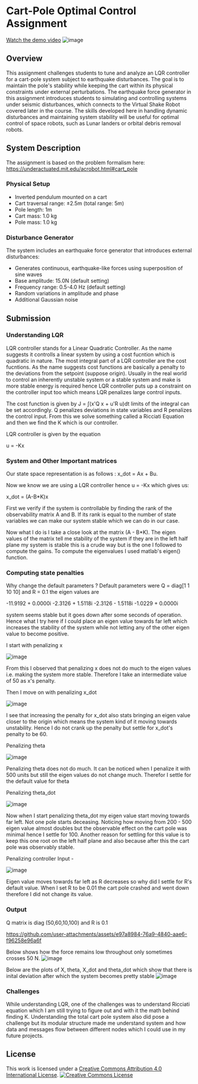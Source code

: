 # Cart-Pole Optimal Control Assignment

[Watch the demo video](https://drive.google.com/file/d/1UEo88tqG-vV_pkRSoBF_-FWAlsZOLoIb/view?usp=sharing)
![image](https://github.com/user-attachments/assets/c8591475-3676-4cdf-8b4a-6539e5a2325f)

## Overview
This assignment challenges students to tune and analyze an LQR controller for a cart-pole system subject to earthquake disturbances. The goal is to maintain the pole's stability while keeping the cart within its physical constraints under external perturbations. The earthquake force generator in this assignment introduces students to simulating and controlling systems under seismic disturbances, which connects to the Virtual Shake Robot covered later in the course. The skills developed here in handling dynamic disturbances and maintaining system stability will be useful for optimal control of space robots, such as Lunar landers or orbital debris removal robots.

## System Description
The assignment is based on the problem formalism here: https://underactuated.mit.edu/acrobot.html#cart_pole
### Physical Setup
- Inverted pendulum mounted on a cart
- Cart traversal range: ±2.5m (total range: 5m)
- Pole length: 1m
- Cart mass: 1.0 kg
- Pole mass: 1.0 kg

### Disturbance Generator
The system includes an earthquake force generator that introduces external disturbances:
- Generates continuous, earthquake-like forces using superposition of sine waves
- Base amplitude: 15.0N (default setting)
- Frequency range: 0.5-4.0 Hz (default setting)
- Random variations in amplitude and phase
- Additional Gaussian noise

## Submission

### Understanding LQR
LQR controller stands for a Linear Quadratic Controller. As the name suggests it controlls a linear system by using a cost fucntion which is quadratic in nature. The most integral part of a LQR controller are the cost fucntions. As the name suggests cost functions are basically a penalty to the deviations from the setpoint (suppose origin). Usually in the real world to control an inherently unstable system or a stable system and make is more stable energy is required hence LQR controller puts up a constraint on the controller input too which means LQR penalizes large control inputs. 

The cost function is given by 
J = ∫(x'Q x + u'R u)dt limits of the integral can be set accordingly. Q penalizes deviations in state variables and R penalizes the control input. From this we solve something called a Ricciati Equation and then we find the K which is our controller. 

LQR controller is given by the equation

u = -Kx

### System and Other Important matrices
Our state space representation is as follows :
x_dot = Ax + Bu.

Now we know we are using a LQR controller hence u = -Kx which gives us:

x_dot = (A-B*K)x

First we verify if the system is controllable by finding the rank of the observability matrix A and B. If its rank is equal to the number of state variables we can make our system stable which we can do in our case.

Now what I do is I take a close look at the matrix (A - B*K). The eigen values of the matrix tell me stability of the system if they are in the left half plane my system is stable this is a crude way but is the one I followed to compute the gains. 
To compute the eigenvalues I used matlab's eigen() function.

### Computing state penalties

Why change the default parameters ?
Default parameters were Q = diag[1 1 10 10] and R = 0.1
the eigen values are

-11.9192 + 0.0000i
-2.3126 + 1.5118i
-2.3126 - 1.5118i
-1.0229 + 0.0000i

system seems stable but it goes down after some seconds of operation. Hence what I try here if I could place an eigen value towards far left which increases the stability of the system while not letting any of the other eigen value to become positive.

I start with penalizing x 

![image](https://github.com/user-attachments/assets/4e15aed3-9cab-4810-b0a7-9c6920e6b8f3)

From this I observed that penalizing x does not do much to the eigen values i.e. making the system more stable. Therefore I take an intermediate value of 50 as x's penalty.

Then I move on with penalizing x_dot

![image](https://github.com/user-attachments/assets/018ca5ab-7f34-436f-9589-5a4e178a2557)

I see that increasing the penalty for x_dot also stats bringing an eigen value closer to the origin which means the system kind of it moving towards unstability. Hence I do not crank up the penalty but settle for x_dot's penalty to be 60.

Penalizing theta

![image](https://github.com/user-attachments/assets/885f6607-f2bf-4a99-a103-78460d9a6abc)

Penalizing theta does not do much. It can be noticed when I penalize it with 500 units but still the eigen values do not change much. Therefor I settle for the default value for theta

Penalizing theta_dot

![image](https://github.com/user-attachments/assets/60df8359-9d25-46bc-8fdd-13d6001c4007)

Now when I start penalizing theta_dot my eigen value start moving towards far left. Not one pole starts deceasing. Noticing how moving from 200 - 500 eigen value almost doubles but the observable effect on the cart pole was minimal hence I settle for 100. Another reason for settling for this value is to keep this one root on the left half plane and also because after this the cart pole was observably stable.

Penalizing controller Input - 

![image](https://github.com/user-attachments/assets/28430bb2-51e4-4536-a210-e7a2569295b4)


Eigen value moves towards far left as R decreases so why did I settle for R's default value. When I set R to be 0.01 the cart pole crashed and went down therefore I did not change its value.

### Output

Q matrix is diag (50,60,10,100) and R is 0.1

https://github.com/user-attachments/assets/e97a8984-76a9-4840-aae6-f96258e96a6f

Below shows how the force remains low throughout only sometimes crosses 50 N.
![image](https://github.com/user-attachments/assets/77b439be-d730-4541-b6e8-d57be216be9b)

Below are the plots of  X, theta, X_dot and theta_dot which show that there is inital deviation after which the system becomes pretty stable
![image](https://github.com/user-attachments/assets/17836392-f3f5-4068-9b19-b8df6ce21fca)

### Challenges 
While understanding LQR, one of the challenges was to understand Ricciati equation which I am still trying to figure out and with it the math behind finding K. Understanding the total cart pole system also did pose a challenge but its modular structure made me understand system and how data and messages flow between different nodes which I could use in my future projects.
## License
This work is licensed under a [Creative Commons Attribution 4.0 International License](http://creativecommons.org/licenses/by/4.0/).
[![Creative Commons License](https://i.creativecommons.org/l/by/4.0/88x31.png)](http://creativecommons.org/licenses/by/4.0/) 
